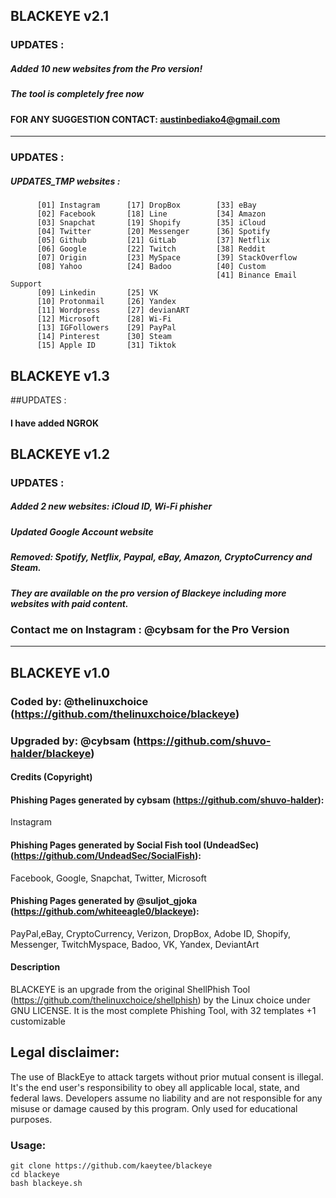 ## BLACKEYE v2.1
### UPDATES :
##### Added 10 new websites from the Pro version!
##### The tool is completely free now
####  FOR ANY SUGGESTION CONTACT: austinbediako4@gmail.com

-----------------------------------------------------------------------------------------------------------------------------
### UPDATES :
##### UPDATES_TMP websites :          

          [01] Instagram      [17] DropBox        [33] eBay               
          [02] Facebook       [18] Line           [34] Amazon         
          [03] Snapchat       [19] Shopify        [35] iCloud          
          [04] Twitter        [20] Messenger      [36] Spotify          
          [05] Github         [21] GitLab         [37] Netflix          
          [06] Google         [22] Twitch         [38] Reddit         
          [07] Origin         [23] MySpace        [39] StackOverflow         
          [08] Yahoo          [24] Badoo          [40] Custom      
                                                  [41] Binance Email Support     
          [09] Linkedin       [25] VK                      
          [10] Protonmail     [26] Yandex                  
          [11] Wordpress      [27] devianART               
          [12] Microsoft      [28] Wi-Fi                   
          [13] IGFollowers    [29] PayPal                  
          [14] Pinterest      [30] Steam                                
          [15] Apple ID       [31] Tiktok      
          


## BLACKEYE v1.3
##UPDATES :
#### I have added NGROK 

## BLACKEYE v1.2
### UPDATES :
##### Added 2 new websites: iCloud ID, Wi-Fi phisher
##### Updated Google Account website
##### Removed: Spotify, Netflix, Paypal, eBay, Amazon, CryptoCurrency and Steam.
##### They are available on the pro version of Blackeye including more websites with paid content.
###   Contact me on Instagram : @cybsam for the Pro Version

-----------------------------------------------------------------------------------------------------------------------------

## BLACKEYE v1.0
### Coded by: @thelinuxchoice (https://github.com/thelinuxchoice/blackeye)
### Upgraded by: @cybsam (https://github.com/shuvo-halder/blackeye)

#### Credits (Copyright)
#### Phishing Pages generated by cybsam (https://github.com/shuvo-halder):
Instagram
#### Phishing Pages generated by Social Fish tool (UndeadSec) (https://github.com/UndeadSec/SocialFish):
Facebook, Google, Snapchat, Twitter, Microsoft
#### Phishing Pages generated by @suljot_gjoka (https://github.com/whiteeagle0/blackeye):
PayPal,eBay, CryptoCurrency, Verizon, DropBox, Adobe ID, Shopify, Messenger, TwitchMyspace, Badoo, VK, Yandex, DeviantArt

#### Description
BLACKEYE is an upgrade from the original ShellPhish Tool (https://github.com/thelinuxchoice/shellphish) by the Linux choice under GNU LICENSE. It is the most complete Phishing Tool,  with 32 templates +1 customizable

## Legal disclaimer:
The use of BlackEye to attack targets without prior mutual consent is illegal. It's the end user's responsibility to obey all applicable local, state, and federal laws. Developers assume no liability and are not responsible for any misuse or damage caused by this program. Only used for educational purposes.


### Usage:
```
git clone https://github.com/kaeytee/blackeye
cd blackeye
bash blackeye.sh
```

